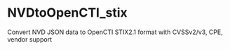 # NVDtoOpenCTI_stix
Convert NVD JSON data to OpenCTI STIX2.1 format with CVSSv2/v3, CPE, vendor support
